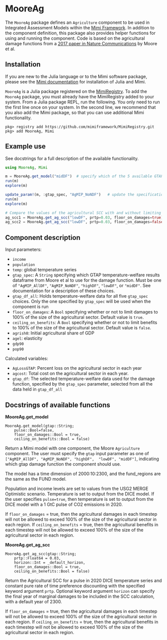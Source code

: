 # MooreAg

The `MooreAg` package defines an `Agriculture` component to be used in Integrated Assessment Models within the [Mimi Framework](https://github.com/mimiframework/Mimi.jl). In addition to the component definition, this package also provides helper functions for using and running the component. Code is based on the agricultural damage functions from a [2017 paper in Nature Communications](https://www.nature.com/articles/s41467-017-01792-x) by Moore et al.

## Installation

If you are new to the Julia language or to the Mimi software package, please see the [Mimi documentation](https://www.mimiframework.org/Mimi.jl/stable/installation/) for installation of Julia and Mimi.

`MooreAg` is a Julia package registered on the [MimiRegistry](https://github.com/mimiframework/MimiRegistry). To add the `MooreAg` package, you must already have the MimiRegistry added to your system. From a Julia package REPL, run the following. You only need to run the first line once on your system. In the second line, we recommend that you also add the Mimi package, so that you can use additional Mimi functionality.
```
pkg> registry add https://github.com/mimiframework/MimiRegistry.git
pkg> add MooreAg, Mimi
```

## Example use
See docstrings for a full description of the available functionality.
```julia
using MooreAg, Mimi

m = MooreAg.get_model("midDF")  # specify which of the 5 available GTAP dataframes of temperature-welfare results to use for the damage function
run(m)
explore(m)

update_param!(m, :gtap_spec, "AgMIP_NoNDF")   # update the specification for which GTAP dataframe to use
run(m)
explore(m)

# Compare the values of the agricultural SCC with and without limiting how big damages can be 
ag_scc1 = MooreAg.get_ag_scc("lowDF", prtp=0.03, floor_on_damages=true)
ag_scc2 = MooreAg.get_ag_scc("lowDF", prtp=0.03, floor_on_damages=false)
```

## Component description

Input parameters:
- `income`
- `population`
- `temp`: global temperature series
- `gtap_spec`: A `String` specifying which GTAP temperature-welfare results dataframe from Moore et al to use for the damage function. Must be one of `"AgMIP_AllDF"`, `"AgMIP_NoNDF"`, `"highDF"`, `"lowDF"`, or `"midDF"`. See documentation for a description of these choices.
- `gtap_df_all`: Holds temperature-welfare data for all five `gtap_spec` choices. Only the one specified by `gtap_spec` will be used when the component is run
- `floor_on_damages`: A `Bool` specifying whether or not to limit damages to 100% of the size of the agricultural sector. Default value is `true`.
- `ceiling_on_benefits`: A `Bool` specifying whether or not to limit benefits to 100% of the size of the agricultural sector. Default value is `false`.
- `agrish0`: Initial agricultural share of GDP
- `agel`: elasticity
- `gdp90`
- `pop90`

Calculated variables:
- `AgLossGTAP`: Percent loss on the agricultural sector in each year
- `agcost`: Total cost on the agricultural sector in each year.
- `gtap_df`: The selected temperature-welfare data used for the damage function, specified by the `gtap_spec` parameter, selected from all the data held in `gtap_df_all`

## Docstrings of available functions

**MooreAg.get_model**
```
MooreAg.get_model(gtap::String; 
    pulse::Bool=false,
    floor_on_damages::Bool = true,
    ceiling_on_benefits::Bool = false)
```
Return a Mimi model with one component, the Moore `Agriculture` component. The user must 
specify the `gtap` input parameter as one of `["AgMIP_AllDF", "AgMIP_NoNDF", "highDF", 
"lowDF", "midDF"]`, indicating which gtap damage function the component should use. 

The model has a time dimension of 2000:10:2300, and the fund_regions are the same as the FUND model. 

Population and income levels are set to values from the USG2 MERGE Optimistic scenario. 
Temperature is set to output from the DICE model. If the user specifies `pulse=true`, then 
temperature is set to output from the DICE model with a 1 GtC pulse of CO2 emissions in 2020.

If `floor_on_damages` = true, then the agricultural damages in each timestep will not be allowed to exceed 100% of the size of the 
agricultural sector in each region.
If `ceiling_on_benefits` = true, then the agricultural benefits in each timestep will not be allowed to exceed 100% of the size of the 
agricultural sector in each region.

**MooreAg.get_ag_scc**
```
MooreAg.get_ag_scc(gtap::String; 
    prtp::Float64 = 0.03, 
    horizon::Int = _default_horizon,
    floor_on_damages::Bool = true,
    ceiling_on_benefits::Bool = false)
```
Return the Agricultural SCC for a pulse in 2020 DICE temperature series and constant 
pure rate of time preference discounting with the specified keyword argument `prtp`. 
Optional keyword argument `horizon` can specify the final year of marginal damages to be 
included in the SCC calculation, with a default year of 2300.

If `floor_on_damages` = true, then the agricultural damages in each timestep will not be allowed to exceed 100% of the size of the 
agricultural sector in each region.
If `ceiling_on_benefits` = true, then the agricultural benefits in each timestep will not be allowed to exceed 100% of the size of the 
agricultural sector in each region.